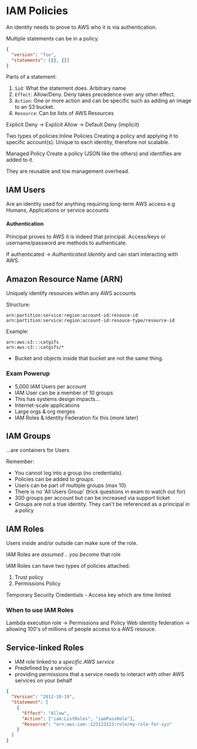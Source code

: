# IAM Policies

An identity needs to prove to AWS who it is via authentication.

Multiple statements can be in a policy.

```json
{
  "version": "foo",
  "statements": [{}, {}]
}
```

Parts of a statement:

1. `Sid`: What the statement does. Arbitrary name
2. `Effect`: Allow/Deny. Deny takes precedence over any other effect.
3. `Action`: One or more action and can be specific such as adding an image to an S3 bucket.
4. `Resource`: Can be lists of AWS Resources

Explicit Deny -> Explicit Allow -> Default Deny (implicit)

Two types of policies:Inline Policies
Creating a policy and applying it to specific account(s). Unique to each identity, therefore not scalable.

Managed Policy
Create a policy (JSON like the others) and identifies are added to it.

They are reusable and low management overhead.

## IAM Users

Are an identity used for anything requiring long-term AWS access e.g Humans, Applications or service accounts

#### Authentication

Principal proves to AWS it is indeed that principal. Access/keys or username/password are methods to authenticate.

If authenticated -> _Authenticated Identity_ and can start interacting with AWS.

## Amazon Resource Name (ARN)

Uniquely identify resources within any AWS accounts

Structure:

```
arn:partition:service:region:account-id:resouce-id
arn:partition:service:region:account-id:resouce-type/resource-id
```

Example:

```
arn:aws:s3:::catgifs
arn:aws:s3:::catgifs/*
```

- Bucket and objects inside that bucket are not the same thing.

### Exam Powerup

- 5,000 IAM Users per account
- IAM User can be a member of 10 groups
- This has systems design impacts...
- Internet-scale applications
- Large orgs & org merges
- IAM Roles & Identity Federation fix this (more later)

## IAM Groups

...are containers for Users

Remember:

- You cannot log into a group (no credentials).
- Policies can be added to groups.
- Users can be part of multiple groups (max 10)
- There is no 'All Users Group' (trick questions in exam to watch out for)
- 300 groups per account but can be increased via support ticket
- Groups are _not_ a true identity. They can't be referenced as a principal in a policy

## IAM Roles

Users inside and/or outside can make sure of the role.

IAM Roles are _assumed .. you become_ that role

IAM Roles can have two types of policies attached.

1. Trust policy
2. Permissions Policy

Temporary Security Credentials - Access key which are time limited

### When to use IAM Roles

Lambda execution role -> Permissions and Policy
Web identity federation -> allowing 100's of millions of people access to a AWS resouce.

## Service-linked Roles

- IAM role linked to a _specific AWS service_
- Predefined by a service
- providing permissions that a service needs to interact with other AWS services on your behalf

```json
{
  "Version": "2012-10-19",
  "Statement": [
    {
      "Effect": "Allow",
      "Action": ["iam:ListRoles", "iamPassRole"],
      "Resource": "arn:aws:iam::123123123:role/my-role-for-xyz"
    }
  ]
}
```
